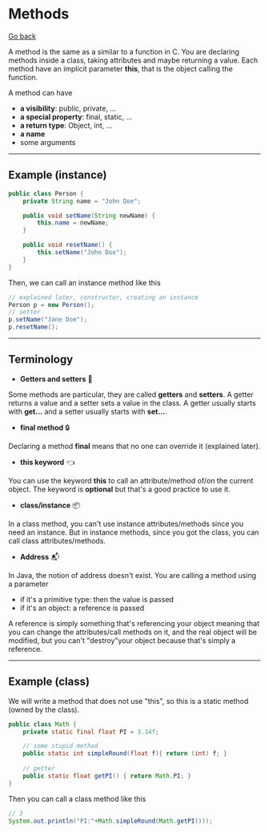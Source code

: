 # Methods

[Go back](../../index.md#vocabulary)

A method is the same as a similar to a function in C. You are declaring methods inside a class, taking attributes and maybe returning a value. Each method have an implicit parameter **this**, that is the object calling the function.

A method can have

* **a visibility**: public, private, ...
* **a special property**: final, static, ...
* **a return type**: Object, int, ...
* **a name**
* some arguments

<hr class="sl">

## Example (instance)

```java
public class Person {
    private String name = "John Doe";

    public void setName(String newName) {
        this.name = newName;
    }

    public void resetName() {
        this.setName("John Doe");
    }
}
```

Then, we can call an instance method like this


```java
// explained later, constructor, creating an instance
Person p = new Person();
// setter
p.setName("Jane Doe");
p.resetName();
```

<hr class="sr">

## Terminology

* **Getters and setters** 🤲

Some methods are particular, they are called **getters** and **setters**. A getter returns a value and a setter sets a value in the class. A getter usually starts with **get...** and a setter usually starts with **set...**.

* **final method** 🔒

Declaring a method **final** means that no one can override it (explained later).

* **this keyword** 👈

You can use the keyword **this** to call an attribute/method of/on the current object. The keyword is **optional** but that's a good practice to use it.

* **class/instance** 📦

In a class method, you can't use instance attributes/methods since you need an instance. But in instance methods, since you got the class, you can call class attributes/methods.

* **Address** 📬

In Java, the notion of address doesn't exist. You are calling a method using a parameter

* if it's a primitive type: then the value is passed
* if it's an object: a reference is passed

A reference is simply something that's referencing your object meaning that you can change the attributes/call methods on it, and the real object will be modified, but you can't "destroy"your object because that's simply a reference.

<hr class="sl">

## Example (class)

We will write a method that does not use "this", so this is a static method (owned by the class).

```java
public class Math {
    private static final float PI = 3.14f;

    // some stupid method
    public static int simpleRound(float f){ return (int) f; }
    
    // getter
    public static float getPI() { return Math.PI; }
}
```

Then you can call a class method like this

```java
// 3
System.out.println("PI:"+Math.simpleRound(Math.getPI()));
```